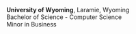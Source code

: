 __University of Wyoming__, Laramie, Wyoming </br>
Bachelor of Science - Computer Science </br>
Minor in Business